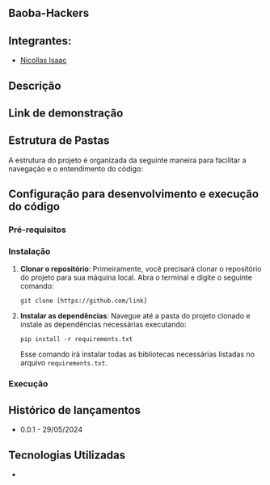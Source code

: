 ## Baoba-Hackers

## Integrantes:
- <a href="https://www.linkedin.com/in/nicollas-isaac/">Nicollas Isaac</a>
  
## Descrição


## Link de demonstração


## Estrutura de Pastas
A estrutura do projeto é organizada da seguinte maneira para facilitar a navegação e o entendimento do código:

  
## Configuração para desenvolvimento e execução do código
### Pré-requisitos

### Instalação
1. **Clonar o repositório**: Primeiramente, você precisará clonar o repositório do projeto para sua máquina local. Abra o terminal e digite o seguinte comando:
   ```
   git clone [https://github.com/link]
   ```

2. **Instalar as dependências**: Navegue até a pasta do projeto clonado e instale as dependências necessárias executando:
   ```
   pip install -r requirements.txt
   ```
   Esse comando irá instalar todas as bibliotecas necessárias listadas no arquivo `requirements.txt`.

### Execução


## Histórico de lançamentos
* 0.0.1 - 29/05/2024
  
## Tecnologias Utilizadas
-

